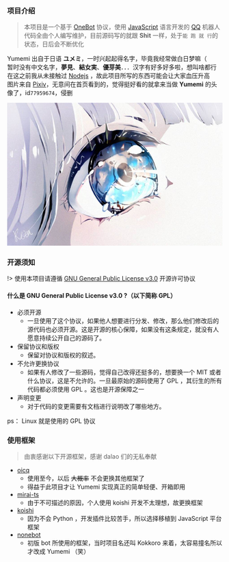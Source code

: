 ### 项目介绍

> 本项目是一个基于 [OneBot](https://github.com/howmanybots/onebot) 协议，使用 [JavaScript](https://www.javascript.com/) 语言开发的 [QQ](https://im.qq.com/) 机器人  
> 代码全由个人编写维护，目前源码写的就跟 **Shit** 一样，处于`能 跑 就 行`的状态，日后会不断优化

Yumemi 出自于日语 **ユメミ**，一时兴起起得名字，毕竟我经常做白日梦嘛（  
暂时没有中文名字，**夢見**、**結女実**、**優芽美**．．．汉字有好多好多啦，想叫啥都行  
在这之前我从未接触过 [Nodejs](https://nodejs.org) ，故此项目所写的东西可能会让大家血压升高  
图片来自 [Pixiv](https://www.pixiv.net)，无意间在首页看到的，觉得挺好看的就拿来当做 **Yumemi** 的头像了，id`77959674`，侵删

![电波传达不到哦...](../public/images/avatar/yumemi.jpg "id:77959674")

### 开源须知

!> 使用本项目请遵循 [GNU General Public License v3.0](https://www.gnu.org/licenses/gpl-3.0.txt) 开源许可协议

#### 什么是 GNU General Public License v3.0 ?（以下简称 GPL） <!-- {docsify-ignore} -->

- 必须开源
  + 一旦使用了这个协议，如果他人想要进行分发、修改，那么他们修改后的源代码也必须开源。这是开源的核心保障，如果没有这条规定，就没有人愿意持续公开自己的源码了。
- 保留协议和版权
  + 保留对协议和版权的叙述。
- 不允许更换协议
  + 如果有人修改了一些源码，觉得自己改得还挺多的，想要换一个 MIT 或者什么协议，这是不允许的。一旦最原始的源码使用了 GPL ，其衍生的所有代码都必须使用 GPL 。这也是开源保障之一
- 声明变更
  + 对于代码的变更需要有文档进行说明改了哪些地方。

ps： Linux 就是使用的 GPL 协议

### 使用框架

> 由衷感谢以下开源框架，感谢 dalao 们的无私奉献

- [oicq](https://github.com/takayama-lily/oicq)
  + 使用至今，以后 ~~大概率~~ 不会更换其他框架了
  + 得益于此项目才让 Yumemi 实现真正的简单轻便、开箱即用
- [mirai-ts](https://github.com/YunYouJun/mirai-ts)  
  + 由于不可描述的原因，个人使用 koishi 开发不太理想，故更换框架
- [koishi](https://github.com/koishijs/koishi)
  + 因为不会 Python ，开发插件比较苦手，所以选择移植到 JavaScript 平台框架
- [nonebot](https://github.com/nonebot/nonebot)
  + 初版 bot 所使用的框架，当时项目名还叫 Kokkoro 来着，太容易撞名所以才改成 Yumemi （笑）